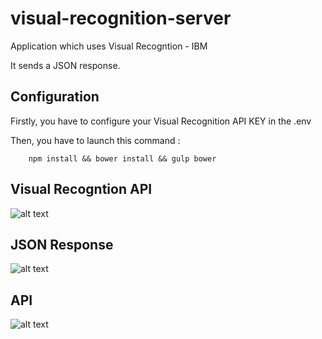 # visual-recognition-server

Application which uses Visual Recogntion - IBM

It sends a JSON response.

## Configuration

Firstly, you have to configure your Visual Recognition API KEY in the .env

Then, you have to launch this command :

```
    npm install && bower install && gulp bower
```


## Visual Recogntion API

![alt text](https://github.com/maxgfr/visual-recognition-server/blob/master/capture/capture1.png)


## JSON Response

![alt text](https://github.com/maxgfr/visual-recognition-server/blob/master/capture/capture2.png)


## API

![alt text](https://github.com/maxgfr/visual-recognition-server/blob/master/capture/capture3.png)
